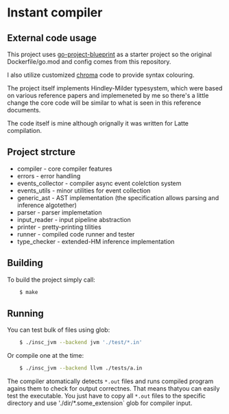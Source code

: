# Instant compiler

## External code usage

This project uses [go-project-blueprint](https://github.com/MartinHeinz/go-project-blueprint) as a starter project so
the original Dockerfile/go.mod and config comes from this repository.

I also utilize customized [chroma](https://github.com/alecthomas/chroma) code to provide syntax colouring.

The project itself implements Hindley-Milder typesystem, which were based on various reference papers and implemeneted by me so there's a little change the core code will be similar to what is seen in this reference documents.

The code itself is mine although orignally it was written for Latte compilation.

## Project strcture

- compiler - core compiler features
- errors - error handling
- events_collector - compiler async event colelction system
- events_utils - minor utilities for event collection
- generic_ast - AST implementation (the specification allows parsing and inference algotether)
- parser - parser implemetation
- input_reader - input pipeline abstraction
- printer - pretty-printing tilities
- runner - compiled code runner and tester
- type_checker - extended-HM inference implementation

## Building

To build the project simply call:

```bash
    $ make
```

## Running

You can test bulk of files using glob:

```bash
    $ ./insc_jvm --backend jvm './test/*.in'
```

Or compile one at the time:

```bash
    $ ./insc_jvm --backend llvm ./tests/a.in
```

The compiler atomatically detects `*.out` files and runs compiled program agains them to check for output correctnes.
That means thatyou can easily test the executable. You just have to copy all `*.out` files to the specific directory and use './dir/\*.some_extension` glob for compiler input.
